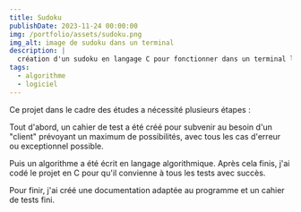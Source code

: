 ```yaml
---
title: Sudoku
publishDate: 2023-11-24 00:00:00
img: /portfolio/assets/sudoku.png
img_alt: image de sudoku dans un terminal
description: |
  création d'un sudoku en langage C pour fonctionner dans un terminal linux et windows
tags:
  - algorithme
  - logiciel
---
```


Ce projet dans le cadre des études a nécessité plusieurs étapes :

Tout d'abord, un cahier de test a été créé pour subvenir au besoin d'un "client" prévoyant un maximum de possibilités, avec tous les cas d'erreur ou exceptionnel possible.

Puis un algorithme a été écrit en langage algorithmique. Après cela finis, j'ai codé le projet en C pour qu'il convienne à tous les tests avec succès.

Pour finir, j'ai créé une documentation adaptée au programme et un cahier de tests fini.